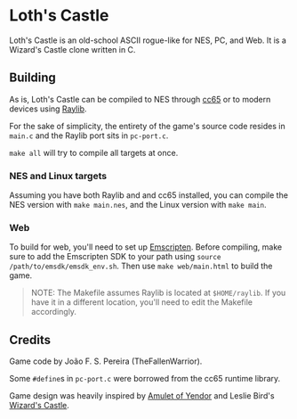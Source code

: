 # Loth's Castle

Loth's Castle is an old-school ASCII rogue-like for NES, PC, and Web. It is a
Wizard's Castle clone written in C.

## Building

As is, Loth's Castle can be compiled to NES through
[cc65](https://github.com/cc65/cc65) or to modern devices using
[Raylib](https://github.com/raysan5/raylib).

For the sake of simplicity, the entirety of the game's source code resides in
`main.c` and the Raylib port sits in `pc-port.c`.

`make all` will try to compile all targets at once.

### NES and Linux targets

Assuming you have both Raylib and and cc65 installed, you can compile the NES
version with `make main.nes`, and the Linux version with `make main`.

### Web

To build for web, you'll need to set up [Emscripten](https://emscripten.org).
Before compiling, make sure to add the Emscripten SDK to your path using
`source /path/to/emsdk/emsdk_env.sh`. Then use `make web/main.html` to build
the game.

> NOTE: The Makefile assumes Raylib is located at `$HOME/raylib`. If you have
it in a different location, you'll need to edit the Makefile accordingly.

## Credits

Game code by João F. S. Pereira (TheFallenWarrior).

Some `#define`s in `pc-port.c` were borrowed from the cc65 runtime library.

Game design was heavily inspired by
[Amulet of Yendor](https://www.mobygames.com/game/13440/amulet-of-yendor/) and
Leslie Bird's [Wizard's Castle](https://github.com/lesliesbird/WizardsCastle).